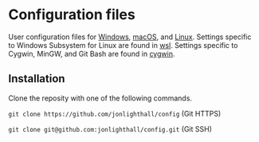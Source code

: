# Configuration files

User configuration files for [Windows](windows), [macOS](apple), and [Linux](linux).
Settings specific to Windows Subsystem for Linux are found in [wsl](wsl).
Settings specific to Cygwin, MinGW, and Git Bash are found in [cygwin](cygwin).

## Installation

Clone the reposity with one of the following commands.

`git clone https://github.com/jonlighthall/config` (Git HTTPS)

`git clone git@github.com:jonlighthall/config.git` (Git SSH)
